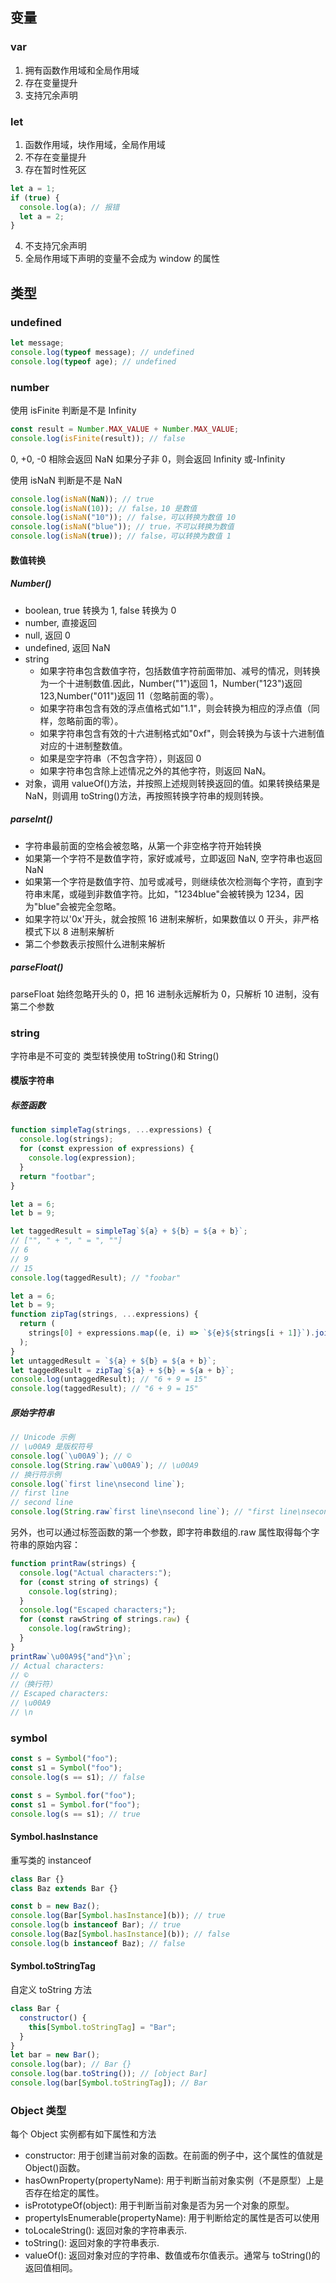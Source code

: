 ## 变量

### var

1. 拥有函数作用域和全局作用域
2. 存在变量提升
3. 支持冗余声明

### let

1. 函数作用域，块作用域，全局作用域
2. 不存在变量提升
3. 存在暂时性死区

```javascript
let a = 1;
if (true) {
  console.log(a); // 报错
  let a = 2;
}
```

4. 不支持冗余声明
5. 全局作用域下声明的变量不会成为 window 的属性

## 类型

### undefined

```javascript
let message;
console.log(typeof message); // undefined
console.log(typeof age); // undefined
```

### number

使用 isFinite 判断是不是 Infinity

```javascript
const result = Number.MAX_VALUE + Number.MAX_VALUE;
console.log(isFinite(result)); // false
```

0, +0, -0 相除会返回 NaN
如果分子非 0，则会返回 Infinity 或-Infinity

使用 isNaN 判断是不是 NaN

```javascript
console.log(isNaN(NaN)); // true
console.log(isNaN(10)); // false，10 是数值
console.log(isNaN("10")); // false，可以转换为数值 10
console.log(isNaN("blue")); // true，不可以转换为数值
console.log(isNaN(true)); // false，可以转换为数值 1
```

#### 数值转换

##### Number()

- boolean, true 转换为 1, false 转换为 0
- number, 直接返回
- null, 返回 0
- undefined, 返回 NaN
- string
  - 如果字符串包含数值字符，包括数值字符前面带加、减号的情况，则转换为一个十进制数值.因此，Number("1")返回 1，Number("123")返回 123,Number("011")返回 11（忽略前面的零）。
  - 如果字符串包含有效的浮点值格式如"1.1"，则会转换为相应的浮点值（同样，忽略前面的零）。
  - 如果字符串包含有效的十六进制格式如"0xf"，则会转换为与该十六进制值对应的十进制整数值。
  - 如果是空字符串（不包含字符），则返回 0
  - 如果字符串包含除上述情况之外的其他字符，则返回 NaN。
- 对象，调用 valueOf()方法，并按照上述规则转换返回的值。如果转换结果是 NaN，则调用 toString()方法，再按照转换字符串的规则转换。

##### parseInt()

- 字符串最前面的空格会被忽略，从第一个非空格字符开始转换
- 如果第一个字符不是数值字符，家好或减号，立即返回 NaN, 空字符串也返回 NaN
- 如果第一个字符是数值字符、加号或减号，则继续依次检测每个字符，直到字符串末尾，或碰到非数值字符。比如，"1234blue"会被转换为 1234，因为"blue"会被完全忽略。
- 如果字符以'0x'开头，就会按照 16 进制来解析，如果数值以 0 开头，非严格模式下以 8 进制来解析
- 第二个参数表示按照什么进制来解析

##### parseFloat()

parseFloat 始终忽略开头的 0，把 16 进制永远解析为 0，只解析 10 进制，没有第二个参数

### string

字符串是不可变的
类型转换使用 toString()和 String()

#### 模版字符串

##### 标签函数

```javascript
function simpleTag(strings, ...expressions) {
  console.log(strings);
  for (const expression of expressions) {
    console.log(expression);
  }
  return "footbar";
}

let a = 6;
let b = 9;

let taggedResult = simpleTag`${a} + ${b} = ${a + b}`;
// ["", " + ", " = ", ""]
// 6
// 9
// 15
console.log(taggedResult); // "foobar"
```

```javascript
let a = 6;
let b = 9;
function zipTag(strings, ...expressions) {
  return (
    strings[0] + expressions.map((e, i) => `${e}${strings[i + 1]}`).join("")
  );
}
let untaggedResult = `${a} + ${b} = ${a + b}`;
let taggedResult = zipTag`${a} + ${b} = ${a + b}`;
console.log(untaggedResult); // "6 + 9 = 15"
console.log(taggedResult); // "6 + 9 = 15"
```

##### 原始字符串

```javascript
// Unicode 示例
// \u00A9 是版权符号
console.log(`\u00A9`); // ©
console.log(String.raw`\u00A9`); // \u00A9
// 换行符示例
console.log(`first line\nsecond line`);
// first line
// second line
console.log(String.raw`first line\nsecond line`); // "first line\nsecond line"
```

另外，也可以通过标签函数的第一个参数，即字符串数组的.raw 属性取得每个字符串的原始内容：

```javascript
function printRaw(strings) {
  console.log("Actual characters:");
  for (const string of strings) {
    console.log(string);
  }
  console.log("Escaped characters;");
  for (const rawString of strings.raw) {
    console.log(rawString);
  }
}
printRaw`\u00A9${"and"}\n`;
// Actual characters:
// ©
//（换行符）
// Escaped characters:
// \u00A9
// \n
```

### symbol

```javascript
const s = Symbol("foo");
const s1 = Symbol("foo");
console.log(s == s1); // false
```

```javascript
const s = Symbol.for("foo");
const s1 = Symbol.for("foo");
console.log(s == s1); // true
```

#### Symbol.hasInstance

重写类的 instanceof

```javascript
class Bar {}
class Baz extends Bar {}

const b = new Baz();
console.log(Bar[Symbol.hasInstance](b)); // true
console.log(b instanceof Bar); // true
console.log(Baz[Symbol.hasInstance](b)); // false
console.log(b instanceof Baz); // false
```

#### Symbol.toStringTag

自定义 toString 方法

```javascript
class Bar {
  constructor() {
    this[Symbol.toStringTag] = "Bar";
  }
}
let bar = new Bar();
console.log(bar); // Bar {}
console.log(bar.toString()); // [object Bar]
console.log(bar[Symbol.toStringTag]); // Bar
```

### Object 类型

每个 Object 实例都有如下属性和方法

- constructor: 用于创建当前对象的函数。在前面的例子中，这个属性的值就是 Object()函数。
- hasOwnProperty(propertyName): 用于判断当前对象实例（不是原型）上是否存在给定的属性。
- isPrototypeOf(object): 用于判断当前对象是否为另一个对象的原型。
- propertyIsEnumerable(propertyName): 用于判断给定的属性是否可以使用
- toLocaleString(): 返回对象的字符串表示.
- toString(): 返回对象的字符串表示.
- valueOf(): 返回对象对应的字符串、数值或布尔值表示。通常与 toString()的返回值相同。

